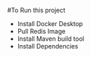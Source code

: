 #To Run this project

<ul>
  <li>Install Docker Desktop</li>
  <li>Pull Redis Image</li>
  <li>Install Maven build tool</li>
  <li>Install Dependencies</li>
</ul>
